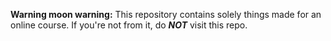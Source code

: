 **Warning moon warning:** This repository contains solely things made for an online course. If you're not from it, do ***NOT*** visit this repo.
